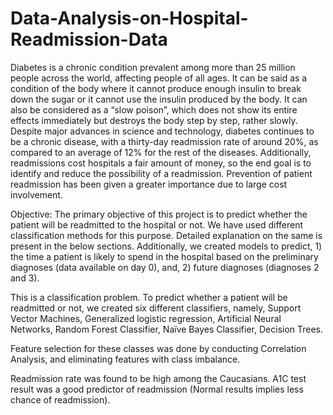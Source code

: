 # Data-Analysis-on-Hospital-Readmission-Data

Diabetes is a chronic condition prevalent among more than 25 million people across the world, affecting people of all ages. It can be said as a condition of the body where it cannot produce enough insulin to break down the sugar or it cannot use the insulin produced by the body. It can also be considered as a “slow poison”, which does not show its entire effects immediately but destroys the body step by step, rather slowly. Despite major advances in science and technology, diabetes continues to be a chronic disease, with a thirty-day readmission rate of around 20%, as compared to an average of 12% for the rest of the diseases. Additionally, readmissions cost hospitals a fair amount of money, so the end goal is to identify and reduce the possibility of a readmission. Prevention of patient readmission has been given a greater importance due to large cost involvement.

Objective: The primary objective of this project is to predict whether the patient will be readmitted to the hospital or not. We have used different classification methods for this purpose. Detailed explanation on the same is present in the below sections. Additionally, we created models to predict, 1) the time a patient is likely to spend in the hospital based on the preliminary diagnoses (data available on day 0), and, 2) future diagnoses (diagnoses 2 and 3).

This is a classification problem. To predict whether a patient will be readmitted or not, we created six different classifiers, namely, Support Vector Machines, Generalized logistic regression, Artificial Neural Networks, Random Forest Classifier, Naïve Bayes Classifier, Decision Trees.

Feature selection for these classes was done by conducting Correlation Analysis, and eliminating features with class imbalance.

Readmission rate was found to be high among the Caucasians. A1C test result was a good predictor of readmission (Normal results implies less chance of readmission).
